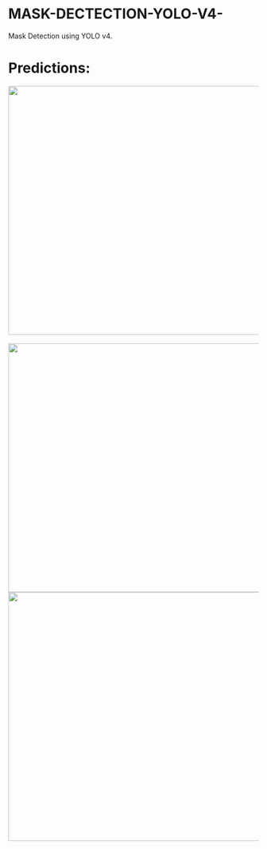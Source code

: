 # MASK-DECTECTION-YOLO-V4-
Mask Detection using YOLO v4. 
# Predictions:
<img src="https://github.com/maha-prathamesh/MASK-DECTECTION-YOLO-V4-/blob/main/TEST_DATA_PRED_2.jpg" height="500" width="800"/>
</br></br>
<img src="https://github.com/maha-prathamesh/MASK-DECTECTION-YOLO-V4-/blob/main/predictions.jpg" height="500" width="800"/>
<img src="https://github.com/maha-prathamesh/MASK-DECTECTION-YOLO-V4-/blob/main/Pred.gif" height="500" width="800"/>

